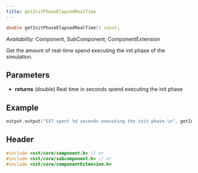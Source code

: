 ```yaml
---
title: getInitPhaseElapsedRealTime
---
```


```cpp
double getInitPhaseElapsedRealTime() const;
```
*Availability:* Component, SubComponent, ComponentExtension

Get the amount of real-time spend executing the init phase of the simulation.

## Parameters
* **returns** (double) Real time in seconds spend executing the init phase


## Example

<!--- SOURCE_CODE: None --->
```cpp
output.output("SST spent %d seconds executing the init phase.\n", getInitPhaseElapsedRealTime());
```

## Header
```cpp
#include <sst/core/component.h> // or
#include <sst/core/subcomponent.h> // or
#include <sst/core/componentExtension.h>
```
